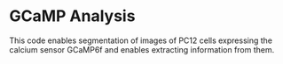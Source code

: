 # GCaMP Analysis

This code enables segmentation of images of PC12 cells expressing the calcium sensor GCaMP6f and enables extracting information from them.
